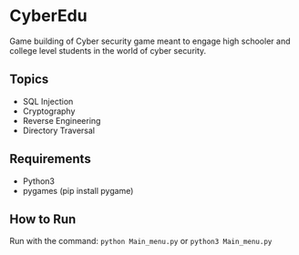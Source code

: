 # CyberEdu
Game building of Cyber security game meant to engage high schooler and college level students in the world of cyber security.

## Topics
- SQL Injection
- Cryptography
- Reverse Engineering
- Directory Traversal

## Requirements
- Python3
- pygames (pip install pygame)

## How to Run
Run with the command:
`python Main_menu.py` or `python3 Main_menu.py`
